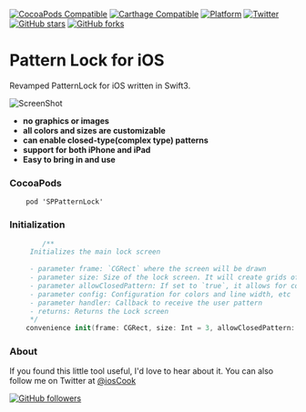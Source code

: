 [![CocoaPods Compatible](https://img.shields.io/cocoapods/v/SPPatternLock.svg)](http://cocoadocs.org/docsets/SPPatternLock/)
[![Carthage Compatible](https://img.shields.io/badge/Carthage-compatible-4BC51D.svg?style=flat)](https://github.com/Carthage/Carthage)
[![Platform](https://img.shields.io/cocoapods/p/SPPatternLock.svg?style=flat)](http://cocoadocs.org/docsets/SPPatternLock)
[![Twitter](https://img.shields.io/badge/twitter-@iosCook-blue.svg?style=flat)](http://twitter.com/iosCook)
[![GitHub stars](https://img.shields.io/github/stars/freesuraj/patternlock.svg?style=social&label=Star)](https://github.com/freesuraj/SPPatternlock)
[![GitHub forks](https://img.shields.io/github/forks/freesuraj/patternlock.svg?style=social&label=Fork)](https://github.com/freesuraj/SPPatternlock)

Pattern Lock for iOS
========================
Revamped PatternLock for iOS written in Swift3.

![ScreenShot](https://github.com/freesuraj/SPPatternLock/blob/master/Examples/patternLock.png?raw=true)


* **no graphics or images**
* **all colors and sizes are customizable**
* **can enable closed-type(complex type) patterns**
* **support for both iPhone and iPad**
* **Easy to bring in and use**

### CocoaPods
		pod 'SPPatternLock'
### Initialization

```swift
		/**
     Initializes the main lock screen
     
     - parameter frame: `CGRect` where the screen will be drawn
     - parameter size: Size of the lock screen. It will create grids of size X size. Default value is 3
     - parameter allowClosedPattern: If set to `true`, it allows for complicated pattern. Otherwise a circle can't be used twice for a pattern
     - parameter config: Configuration for colors and line width, etc
     - parameter handler: Callback to receive the user pattern
     - returns: Returns the Lock screen
     */
    convenience init(frame: CGRect, size: Int = 3, allowClosedPattern: Bool = true, config: Config = Config(), handler: PatternHandlerBlock? = nil)

```


### About

If you found this little tool useful, I'd love to hear about it. You can also follow me on Twitter at [@iosCook](https://twitter.com/realSurajP)


[![GitHub followers](https://img.shields.io/github/followers/freesuraj.svg?style=social&label=Follow)](https://github.com/freesuraj)
